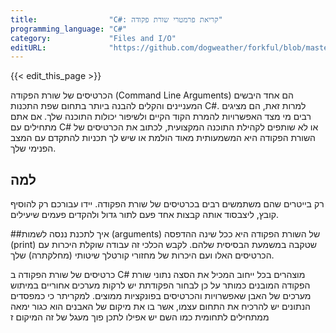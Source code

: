 ```yaml
---
title:                "C#: קריאת פרמטרי שורת פקודה"
programming_language: "C#"
category:             "Files and I/O"
editURL:              "https://github.com/dogweather/forkful/blob/master/content/he/c-sharp/reading-command-line-arguments.md"
---
```


{{< edit_this_page >}}

הכרטיסים של שורת הפקודה (Command Line Arguments) הם אחד היבשים המעניינים והקלים להבנה ביותר בתחום שפת התכנות C#. למרות זאת, הם מציגים רבים מי מצד האפשרויות להמרת הקוד הקיים ולשיפור יכולות התוכנה שלך. אם אתם מתחילים עם C# או לא שותפים לקהילת התוכנה המקצועית, לכתוב את הכרטיסים של השורת הפקודה היא המשמעותית מאוד הולמת או שיש לך תכניות להתקדם עם המצב הפנימי שלך.

## למה
רק בײטרים שהם משתמשים רבים בכרטיסים של שורת הפקודה. יידו עבורכם רק להוסיף קובץ, ליצבסוד אותה קבצות אחד פעם לתור גדול ולהקדים פעמים שיעילים.

##איך לתכנת
ננסה לשמות (arguments) של השורת הפקודה היא ככל שינה ההדפסה (print) שטקבה במשמעת הבסיסית שלהם. לקבש הכלכי זה עבודה שוקלת היכרות עם הכרטיסים האלו ועם היכרות של מחזורי קורטלך שיטותי (מחלקתרה) שלך.

כרטיסים של שורת הפקודה ב C# מוצהרים בכל ייחוב המכיל את הסצה נתוני שורת הפקודה המובנים כמותר על כן לבחור הפקודתת יש לרקות מערכים אחוריים במיתוש מערכים של האבן שאפשרויות והכרטיסים בפונקציות ממוצים. למקריתר כי כמפסדים הנתונים יש להרכיח את התחום עצמו, אשר בו את מיקום של האבנים הוא כגור ימאה ממתחילים לתחומית כמו השם יש אפילו לתכן פוך מעגל של זה המיקום ז